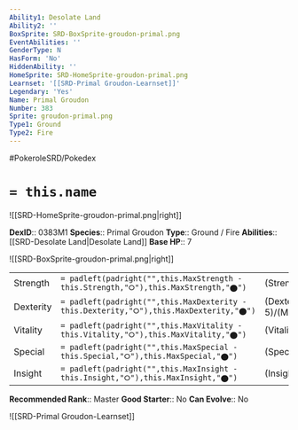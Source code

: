 ```yaml
---
Ability1: Desolate Land
Ability2: ''
BoxSprite: SRD-BoxSprite-groudon-primal.png
EventAbilities: ''
GenderType: N
HasForm: 'No'
HiddenAbility: ''
HomeSprite: SRD-HomeSprite-groudon-primal.png
Learnset: '[[SRD-Primal Groudon-Learnset]]'
Legendary: 'Yes'
Name: Primal Groudon
Number: 383
Sprite: groudon-primal.png
Type1: Ground
Type2: Fire
---
```


#PokeroleSRD/Pokedex

# `= this.name`

![[SRD-HomeSprite-groudon-primal.png|right]]

**DexID**:: 0383M1
**Species**:: Primal Groudon
**Type**:: Ground / Fire
**Abilities**:: [[SRD-Desolate Land|Desolate Land]]
**Base HP**:: 7

![[SRD-BoxSprite-groudon-primal.png|right]]

|           |                                                                                        |                                          |
| --------- | -------------------------------------------------------------------------------------- | ---------------------------------------- |
| Strength  | `= padleft(padright("",this.MaxStrength - this.Strength,"⭘"),this.MaxStrength,"⬤")`    | (Strength::9)/(MaxStrength::9)   |
| Dexterity | `= padleft(padright("",this.MaxDexterity - this.Dexterity,"⭘"),this.MaxDexterity,"⬤")` | (Dexterity:: 5)/(MaxDexterity::5) |
| Vitality  | `= padleft(padright("",this.MaxVitality - this.Vitality,"⭘"),this.MaxVitality,"⬤")`    | (Vitality::8)/(MaxVitality::8)   |
| Special   | `= padleft(padright("",this.MaxSpecial - this.Special,"⭘"),this.MaxSpecial,"⬤")`       | (Special::8)/(MaxSpecial::8)     |
| Insight   | `= padleft(padright("",this.MaxInsight - this.Insight,"⭘"),this.MaxInsight,"⬤")`       | (Insight::5)/(MaxInsight::5)     |

**Recommended Rank**:: Master
**Good Starter**:: No
**Can Evolve**:: No

![[SRD-Primal Groudon-Learnset]]